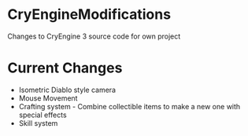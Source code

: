 # CryEngineModifications
Changes to CryEngine 3 source code for own project

# Current Changes

- Isometric Diablo style camera
- Mouse Movement
- Crafting system - Combine collectible items to make a new one with special effects
- Skill system
